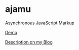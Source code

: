 # ajamu
Asynchronous JavaScript Markup

[Demo](http://rawgit.com/4thex/ajamu/master/index.html)

[Description on my Blog](http://4thex.com/2015/01/28/use-ajax-without-writing-javascript/)
